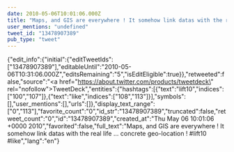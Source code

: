 ```yaml
---
date: 2010-05-06T10:01:06.000Z
title: "Maps, and GIS are everywhere ! It somehow link datas with the real life ... concrete geo-location ! #lift10 #like″"
user_mentions: "undefined"
tweet_id: "13478907389"
pub_type: "tweet"
---
```

{"edit_info":{"initial":{"editTweetIds":["13478907389"],"editableUntil":"2010-05-06T10:31:06.000Z","editsRemaining":"5","isEditEligible":true}},"retweeted":false,"source":"<a href=\"https://about.twitter.com/products/tweetdeck\" rel=\"nofollow\">TweetDeck</a>","entities":{"hashtags":[{"text":"lift10","indices":["100","107"]},{"text":"like","indices":["108","113"]}],"symbols":[],"user_mentions":[],"urls":[]},"display_text_range":["0","113"],"favorite_count":"0","id_str":"13478907389","truncated":false,"retweet_count":"0","id":"13478907389","created_at":"Thu May 06 10:01:06 +0000 2010","favorited":false,"full_text":"Maps, and GIS are everywhere ! It somehow link datas with the real life ... concrete geo-location ! #lift10 #like","lang":"en"}
